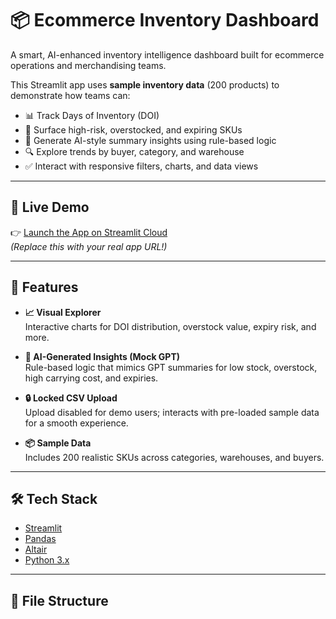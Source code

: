 # 📦 Ecommerce Inventory Dashboard

A smart, AI-enhanced inventory intelligence dashboard built for ecommerce operations and merchandising teams.

This Streamlit app uses **sample inventory data** (200 products) to demonstrate how teams can:
- 📊 Track Days of Inventory (DOI)
- 🧠 Surface high-risk, overstocked, and expiring SKUs
- 🤖 Generate AI-style summary insights using rule-based logic
- 🔍 Explore trends by buyer, category, and warehouse
- ✅ Interact with responsive filters, charts, and data views

---

## 🚀 Live Demo

👉 [Launch the App on Streamlit Cloud](https://your-app-link.streamlit.app)  
_(Replace this with your real app URL!)_

---

## 🧠 Features

- **📈 Visual Explorer**  
  Interactive charts for DOI distribution, overstock value, expiry risk, and more.

- **📣 AI-Generated Insights (Mock GPT)**  
  Rule-based logic that mimics GPT summaries for low stock, overstock, high carrying cost, and expiries.

- **🔒 Locked CSV Upload**  
  Upload disabled for demo users; interacts with pre-loaded sample data for a smooth experience.

- **📦 Sample Data**  
  Includes 200 realistic SKUs across categories, warehouses, and buyers.

---

## 🛠 Tech Stack

- [Streamlit](https://streamlit.io/)
- [Pandas](https://pandas.pydata.org/)
- [Altair](https://altair-viz.github.io/)
- [Python 3.x](https://www.python.org/)

---

## 📁 File Structure

